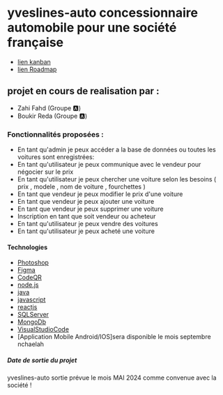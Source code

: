 # yveslines-auto concessionnaire automobile pour une société  française
- [lien kanban](https://github.com/users/Zahifahd/projects/1/views/1)
- [lien Roadmap](https://github.com/users/Zahifahd/projects/1/views/4)

## projet en cours de realisation par :
  - Zahi Fahd  (Groupe 🅰️)
  - Boukir Reda  (Groupe 🅰️) 

### Fonctionnalités proposées :

- En tant qu'admin je peux accéder a la base de données ou toutes les voitures sont enregistrées:
- En tant qu'utilisateur je peux communique avec le vendeur pour négocier sur le prix
- En tant qu'utilisateur je peux chercher une voiture selon les besoins ( prix , modele , nom de voiture , fourchettes )
- En tant que vendeur je peux modifier le prix d'une voiture
- En tant que vendeur je peux ajouter une voiture
- En tant que vendeur je peux supprimer une voiture
- Inscription en tant que soit vendeur ou acheteur
- En tant qu'utilisateur je peux vendre des voitures
- En tant qu'utilisateur je peux acheté une voiture

#### Technologies 
- [Photoshop](https://www.adobe.com/fr/products/photoshop.html)
- [Figma](https://www.figma.com/)
- [CodeQR](https://fr.qr-code-generator.com/)
- [node.js](https://nodejs.org/en)
- [java](https://www.java.com/fr/)
- [javascript](https://www.java.com/fr/download/ie_manual.jsp)
- [reactjs](https://react.dev/)
- [SQLServer](https://www.microsoft.com/en-us/sql-server/sql-server-downloads)
- [MongoDb](https://www.mongodb.com/fr-fr)
- [VisualStudioCode](https://code.visualstudio.com/)
- [Application Mobile Android/IOS]sera disponible le mois septembre nchaelah


##### Date de sortie du projet 
yveslines-auto sortie prévue le mois MAI 2024 comme convenue avec la société  !
